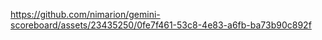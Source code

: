 

https://github.com/nimarion/gemini-scoreboard/assets/23435250/0fe7f461-53c8-4e83-a6fb-ba73b90c892f

